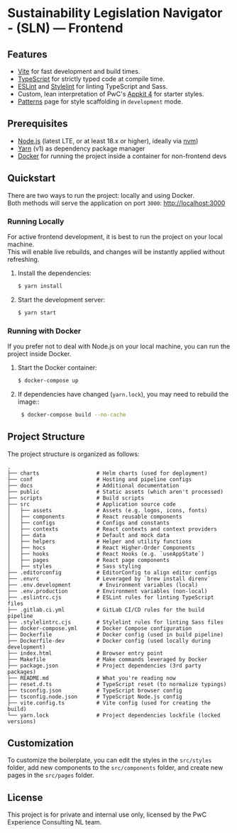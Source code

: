 # Sustainability Legislation Navigator - (SLN) — Frontend

## Features

- [Vite](https://vitejs.dev/) for fast development and build times.
- [TypeScript](https://www.typescriptlang.org/) for strictly typed code at compile time.
- [ESLint](https://eslint.org/) and [Stylelint](https://stylelint.io/) for linting TypeScript and Sass.
- Custom, lean interpretation of PwC's [Appkit 4](https://appkit.pwc.com/appkit4/) for starter styles.
- [Patterns](http://localhost:3000/patterns) page for style scaffolding in `development` mode.

## Prerequisites

- [Node.js](https://nodejs.org/en) (latest LTE, or at least 18.x or higher), ideally via [nvm](https://github.com/nvm-sh/nvm))
- [Yarn](https://classic.yarnpkg.com/lang/en/) (v1) as dependency package manager
- [Docker](https://www.docker.com/) for running the project inside a container for non-frontend devs

## Quickstart

There are two ways to run the project: locally and using Docker. \
Both methods will serve the application on port `3000`: [http://localhost:3000](http://localhost:3000)

### Running Locally

For active frontend development, it is best to run the project on your local machine. \
This will enable live rebuilds, and changes will be instantly applied without refreshing.

 1. Install the dependencies:

    ```sh
    $ yarn install
    ```

 2. Start the development server:

    ```sh
    $ yarn start
    ```

### Running with Docker

If you prefer not to deal with Node.js on your local machine, you can run the project inside Docker.

1. Start the Docker container:

   ```sh
   $ docker-compose up
   ```

2. If dependencies have changed (`yarn.lock`), you may need to rebuild the image::

   ```sh
    $ docker-compose build --no-cache
   ```

## Project Structure

The project structure is organized as follows:

    .
    ├── charts                  # Helm charts (used for deployment)
    ├── conf                    # Hosting and pipeline configs
    ├── docs                    # Additional documentation
    ├── public                  # Static assets (which aren't processed)
    ├── scripts                 # Build scripts
    ├── src                     # Application source code
    │   ├── assets              # Assets (e.g. logos, icons, fonts)
    │   ├── components          # React reusable components
    │   ├── configs             # Configs and constants
    │   ├── contexts            # React contexts and context providers
    │   ├── data                # Default and mock data
    │   ├── helpers             # Helper and utility functions
    │   ├── hocs                # React Higher-Order Components
    │   ├── hooks               # React Hooks (e.g. `useAppState`)
    │   ├── pages               # React page components
    │   ├── styles              # Sass styling
    ├── .editorconfig           # EditorConfig to align editor configs
    ├── .envrc                  # Leveraged by `brew install direnv`
    ├── .env.development         # Environment variables (local)
    ├── .env.production         # Environment variables (non-local)
    ├── .eslintrc.cjs           # ESLint rules for linting TypeScript files
    ├── .gitlab.ci.yml          # GitLab CI/CD rules for the build pipeline
    ├── .stylelintrc.cjs        # Stylelint rules for linting Sass files
    ├── docker-compose.yml      # Docker Compose configuration
    ├── Dockerfile              # Docker config (used in build pipeline)
    ├── Dockerfile-dev          # Docker config (used locally during development)
    ├── index.html              # Browser entry point
    ├── Makefile                # Make commands leveraged by Docker
    ├── package.json            # Project dependencies (3rd party packages)
    ├── README.md               # What you're reading now
    ├── reset.d.ts              # TypeScript reset (to normalize typings)
    ├── tsconfig.json           # TypeScript browser config
    ├── tsconfig.node.json      # TypeScript Node.js config
    ├── vite.config.ts          # Vite config (used for creating the build)
    └── yarn.lock               # Project dependencies lockfile (locked versions)

## Customization
To customize the boilerplate, you can edit the styles in the `src/styles` folder, add new components to the `src/components` folder, and create new pages in the `src/pages` folder.

## License
This project is for private and internal use only, licensed by the PwC Experience Consulting NL team.
